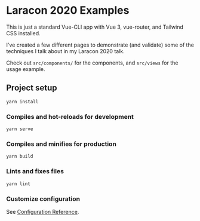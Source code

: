 # Laracon 2020 Examples

This is just a standard Vue-CLI app with Vue 3, vue-router, and Tailwind CSS installed.

I've created a few different pages to demonstrate (and validate) some of the
techniques I talk about in my Laracon 2020 talk.

Check out `src/components/` for the components, and `src/views` for the usage example.

## Project setup
```
yarn install
```

### Compiles and hot-reloads for development
```
yarn serve
```

### Compiles and minifies for production
```
yarn build
```

### Lints and fixes files
```
yarn lint
```

### Customize configuration
See [Configuration Reference](https://cli.vuejs.org/config/).

